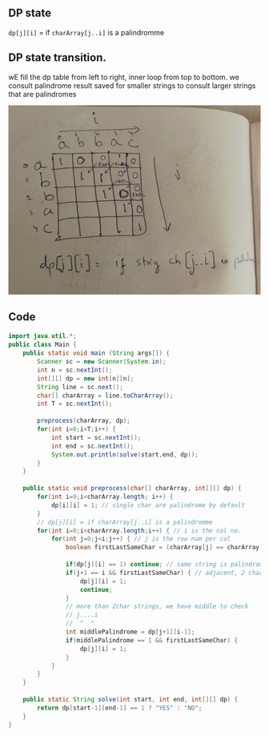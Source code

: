 

## DP state

`dp[j][i]` = if `charArray[j..i]` is a palindromme

## DP state transition.

wE fill the dp table from left to right, inner loop from top to bottom.
we consult palindrome result saved for smaller strings to consult larger strings that are palindromes

![palindrome dp](images/palindromedp.jpg)

## Code

```java
import java.util.*;
public class Main {
    public static void main (String args[]) {
		Scanner sc = new Scanner(System.in);
		int n = sc.nextInt();
		int[][] dp = new int[n][n];
		String line = sc.next();
		char[] charArray = line.toCharArray();
		int T = sc.nextInt();

		preprocess(charArray, dp);
		for(int i=0;i<T;i++) {
			int start = sc.nextInt();
			int end = sc.nextInt();
			System.out.println(solve(start,end, dp));
		}
    }

	public static void preprocess(char[] charArray, int[][] dp) {
		for(int i=0;i<charArray.length; i++) {
			dp[i][i] = 1; // single char are palindrome by default
		}
		// dp[j][i] = if charArray[j..i] is a palindromme
		for(int i=0;i<charArray.length;i++) { // i is the col no.
			for(int j=0;j<i;j++) { // j is the row num per col
				boolean firstLastSameChar = (charArray[j] == charArray[i]);

				if(dp[j][i] == 1) continue; // same string is palindrome
				if(j+1 == i && firstLastSameChar) { // adjacent, 2 char strings
					dp[j][i] = 1;
					continue;
				}
				// more than 2char strings, we have middle to check
                // j....i
                //  ^  ^
				int middlePalindrome = dp[j+1][i-1];
				if(middlePalindrome == 1 && firstLastSameChar) {
					dp[j][i] = 1;
				}
			}
		}
	}

	public static String solve(int start, int end, int[][] dp) {
		return dp[start-1][end-1] == 1 ? "YES" : "NO";
	}
}
```